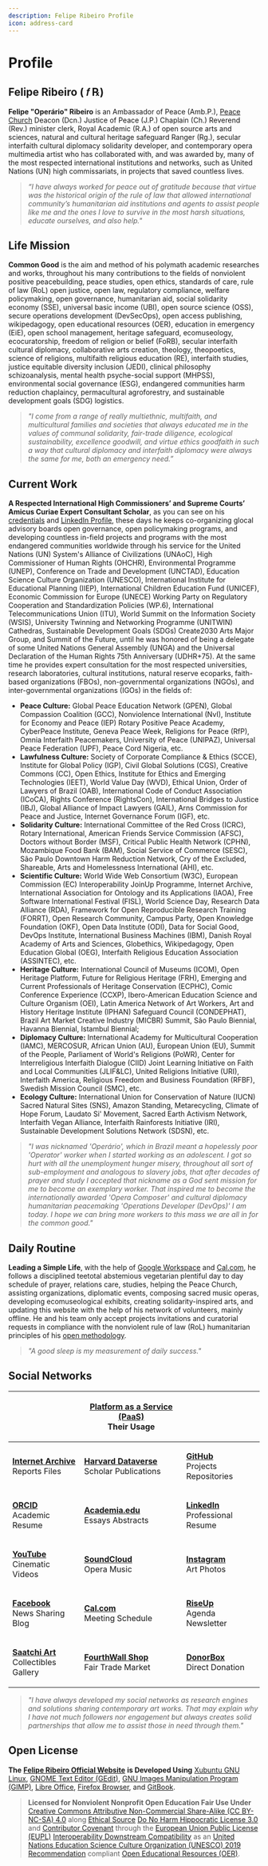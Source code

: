 ```yaml
---
description: Felipe Ribeiro Profile
icon: address-card
---
```


# Profile

## Felipe Ribeiro ( 𝑓 ℞)

**Felipe "Operário" Ribeiro** is an Ambassador of Peace (Amb.P.), [Peace Church](https://en.wikipedia.org/wiki/Peace_churches) Deacon (Dcn.) Justice of Peace (J.P.) Chaplain (Ch.) Reverend (Rev.) minister clerk, Royal Academic (R.A.) of open source arts and sciences, natural and cultural heritage safeguard Ranger (Rg.), secular interfaith cultural diplomacy solidarity developer, and contemporary opera multimedia artist who has collaborated with, and was awarded by, many of the most respected international institutions and networks, such as United Nations (UN) high commissariats, in projects that saved countless lives.

> _“I have always worked for peace out of gratitude because that virtue was the historical origin of the rule of law that allowed international community’s humanitarian aid institutions and agents to assist people like me and the ones I love to survive in the most harsh situations, educate ourselves, and also help."_

## **Life Mission**

**Common Good** is the aim and method of his polymath academic researches and works, throughout his many contributions to the fields of nonviolent positive peacebuilding, peace studies, open ethics, standards of care, rule of law (RoL) open justice, open law, regulatory compliance, welfare policymaking, open governance, humanitarian aid, social solidarity economy (SSE), universal basic income (UBI), open source science (OSS), secure operations development (DevSecOps), open access publishing, wikipedagogy, open educational resources (OER), education in emergency (EiE), open school management, heritage safeguard, ecomuseology, ecocuratorship, freedom of religion or belief (FoRB), secular interfaith cultural diplomacy, collaborative arts creation, theology, theopoetics, science of religions, multifaith religious education (RE), interfaith studies, justice equitable diversity inclusion (JEDI), clinical philosophy schizoanalysis, mental health psyche-social support (MHPSS), environmental social governance (ESG), endangered communities harm reduction chaplaincy, permacultural agroforestry, and sustainable development goals (SDG) logistics.

> _"I come from a range of really multiethnic, multifaith, and multicultural families and societies that always educated me in the values of communal solidarity, fair-trade diligence, ecological sustainability, excellence goodwill, and virtue ethics goodfaith in such a way that cultural diplomacy and interfaith diplomacy were always the same for me, both an emergency need.”_

## **Current Work**

**A Respected International High Commissioners’ and Supreme Courts’ Amicus Curiae Expert Consultant Scholar**, as you can see on his [credentials](credentials.md) and [LinkedIn Profile](https://linkedin.com/in/operarioribeiro), these days he keeps co-organizing glocal advisory boards open governance, open policymaking programs, and developing countless in-field projects and programs with the most endangered communities worldwide through his service for the United Nations (UN) System's Alliance of Civilizations (UNAoC), High Commissioner of Human Rights (OHCHR), Environmental Programme (UNEP), Conference on Trade and Development (UNCTAD), Education Science Culture Organization (UNESCO), International Institute for Educational Planning (IIEP), International Children Education Fund (UNICEF), Economic Commission for Europe (UNECE) Working Party on Regulatory Cooperation and Standardization Policies (WP.6), International Telecommunications Union (ITU), World Summit on the Information Society (WSIS), University Twinning and Networking Programme (UNITWIN) Cathedras, Sustainable Development Goals (SDGs) Create2030 Arts Major Group, and Summit of the Future, until he was honored of being a delegate of some United Nations General Assembly (UNGA) and the Universal Declaration of the Human Rights 75th Anniversary (UDHR+75). At the same time he provides expert consultation for the most respected universities, research laboratories, cultural institutions, natural reserve ecoparks, faith-based organizations (FBOs), non-governmental organizations (NGOs), and inter-governmental organizations (IGOs) in the fields of:&#x20;

* **Peace Culture:** Global Peace Education Network (GPEN), Global Compassion Coalition (GCC), Nonviolence International (NvI), Institute for Economy and Peace (IEP) Rotary Positive Peace Academy, CyberPeace Institute, Geneva Peace Week, Religions for Peace (RfP), Omnia Interfaith Peacemakers, University of Peace (UNIPAZ), Universal Peace Federation (UPF), Peace Cord Nigeria, etc.
* **Lawfulness Culture:** Society of Corporate Compliance & Ethics (SCCE), Institute for Global Policy (IGP), Civil Global Solutions (CGS), Creative Commons (CC), Open Ethics, Institute for Ethics and Emerging Technologies (IEET), World Value Day (WVD), Ethical Union, Order of Lawyers of Brazil (OAB), International Code of Conduct Association (ICoCA), Rights Conference (RightsCon), International Bridges to Justice (IBJ), Global Alliance of Impact Lawyers (GAIL), Arns Commission for Peace and Justice, Internet Governance Forum (IGF), etc.
* **Solidarity Culture:** International Committee of the Red Cross (ICRC), Rotary International, American Friends Service Commission (AFSC), Doctors without Border (MSF), Critical Public Health Network (CPHN),  Mozambique Food Bank (BAM), Social Service of Commerce (SESC), São Paulo Downtown Harm Reduction Network, Cry of the Excluded, Shareable, Arts and Homelessness International (AHI), etc.
* **Scientific Culture:** World Wide Web Consortium (W3C), European Commission (EC) Interoperability JoinUp Programme, Internet Archive, International Association for Ontology and its Applications (IAOA), Free Software International Festival (FISL), World Science Day, Research Data Alliance (RDA), Framework for Open Reproducible Research Training (FORRT), Open Research Community, Campus Party, Open Knowledge Foundation (OKF), Open Data Institute (ODI), Data for Social Good, DevOps Institute, International Business Machines (IBM), Danish Royal Academy of Arts and Sciences, Globethics, Wikipedagogy, Open Education Global (OEG), Interfaith Religious Education Association (ASSINTEC), etc.
* **Heritage Culture:** International Council of Museums (ICOM), Open Heritage Platform, Future for Religious Heritage (FRH), Emerging and Current Professionals of Heritage Conservation (ECPHC), Comic Conference Experience (CCXP), Ibero-American Education Science and Culture Organism (OEI), Latin America Network of Art Workers,  Art and History Heritage Institute (IPHAN) Safeguard Council (CONDEPHAT), Brazil Art Market Creative Industry (MICBR) Summit, São Paulo Biennial, Havanna Biennial, Istambul Biennial;
* **Diplomacy Culture:** International Academy for Multicultural Cooperation (IAMC), MERCOSUR, African Union (AU), European Union (EU), Summit of the People, Parliament of World's Religions (PoWR), Center for Interreligious Interfaith Dialogue (CIID) Joint Learning Initiative on Faith and Local Communities (JLIF\&LC), United Religions Initiative (URI), Interfaith America, Religious Freedom and Business Foundation (RFBF), Swedish Mission Council (SMC), etc.&#x20;
* **Ecology Culture:** International Union for Conservation of Nature (IUCN) Sacred Natural Sites (SNS), Amazon Standing, Metarecycling, Climate of Hope Forum, Laudato Si' Movement, Sacred Earth Activism Network, Interfaith Vegan Alliance, Interfaith Rainforests Initiative (IRI), Sustainable Development Solutions Network (SDSN), etc.

> _"I was nicknamed 'Operário', which in Brazil meant a hopelessly poor 'Operator' worker when I started working as an adolescent. I got so hurt with all the unemployment hunger misery, throughout all sort of sub-employment and analogous to slavery jobs, that after decades of prayer and study I accepted that nickname as a God sent mission for me to become an exemplary worker. That inspired me to become the internationally awarded 'Opera Composer' and cultural diplomacy humanitarian peacemaking 'Operations Developer (DevOps)' I am today. I hope we can bring more workers to this mass we are all in for the common good."_

## **Daily Routine**

**Leading a Simple Life**, with the help of [Google Workspace](https://workspace.google.com/) and [Cal.com](https://cal.com/operarioribeiro), he follows a disciplined teetotal abstemious vegetarian plentiful day to day schedule of prayer, relations care, studies, helping the Peace Church, assisting organizations, diplomatic events, composing sacred music operas, developing ecomuseological exhibits, creating solidarity-inspired arts, and updating this website with the help of his  network of volunteers, mainly offline. He and his team only accept projects invitations and curatorial requests in compliance with the nonviolent rule of law (RoL) humanitarian principles of his [open methodology](methodology.md).

> _"A good sleep is my measurement of daily success."_

## Social Networks

|                                                                                                                      | <p><a href="https://en.wikipedia.org/wiki/Platform_as_a_service"><strong>Platform as a Service (PaaS)</strong></a><br>Their Usage</p>    |                                                                                                                     |
| -------------------------------------------------------------------------------------------------------------------- | ---------------------------------------------------------------------------------------------------------------------------------------- | ------------------------------------------------------------------------------------------------------------------- |
| <p><a href="https://archive.org/details/@operarioribeiro"><strong>Internet Archive</strong></a><br>Reports Files</p> | <p><a href="https://dataverse.harvard.edu/dataverse/operarioribeiro/"><strong>Harvard Dataverse</strong></a><br>Scholar Publications</p> | <p><a href="https://github.com/operarioribeiro"><strong>GitHub</strong></a><br>Projects Repositories</p>            |
| <p><a href="https://orcid.org/0000-0003-1907-1880"><strong>ORCID</strong></a><br>Academic Resume</p>                 | <p><a href="https://united-nations.academia.edu/operarioribeiro"><strong>Academia.edu</strong></a><br>Essays Abstracts</p>               | <p><a href="https://linkedin.com/in/operarioribeiro"><strong>LinkedIn</strong></a><br>Professional Resume</p>       |
| <p><a href="https://www.youtube.com/@operarioribeiro"><strong>YouTube</strong></a><br>Cinematic Videos</p>           | <p><a href="https://soundcloud.com/operarioribeiro"><strong>SoundCloud</strong></a><br>Opera Music</p>                                   | <p><a href="https://instagram.com/operarioribeiro"><strong>Instagram</strong></a><br>Art Photos</p>                 |
| <p><a href="https://facebook.com/operarioribeiro"><strong>Facebook</strong></a><br>News Sharing Blog</p>             | <p><a href="https://cal.com/operarioribeiro"><strong>Cal.com</strong></a><br>Meeting Schedule</p>                                        | <p><a href="https://lists.riseup.net/www/info/operarioribeiro"><strong>RiseUp</strong></a><br>Agenda Newsletter</p> |
| <p><a href="https://www.saatchiart.com/operarioribeiro"><strong>Saatchi Art</strong></a><br>Collectibles Gallery</p> | <p><a href="https://operarioribeiro-shop.fourthwall.com/"><strong>FourthWall Shop</strong></a><br>Fair Trade Market</p>                  | <p><a href="https://donorbox.org/operarioribeiro"><strong>DonorBox</strong></a><br>Direct Donation</p>              |

> _"I have always developed my social networks as research engines and solutions sharing contemporary art works. That may explain why I have not much followers nor engagement but always creates solid partnerships that allow me to assist those in need through them."_

## Open License

**The** [**Felipe Ribeiro Official Website**](https://operarioribeiro.gitbook.io/) **is Developed Using** [Xubuntu GNU Linux](https://xubuntu.org/), [GNOME Text Editor (GEdit)](https://gedit-text-editor.org/), [GNU Images Manipulation Program (GIMP)](https://gimp.org/), [Libre Office](https://libreoffice.org/), [Firefox Browser](https://mozilla.org/firefox), and [GitBook](https://gitbook.com/).

> **Licensed for Nonviolent Nonprofit Open Education Fair Use Under** [Creative Commons Attributive Non-Commercial Share-Alike (CC BY-NC-SA) 4.](https://creativecommons.org/licenses/by-nc-sa/4.0)[0](https://creativecommons.org/licenses/by-nc-sa/4.0) along [Ethical Source](https://ethicalsource.dev/) [Do No Harm Hippocratic](https://firstdonoharm.dev/)[ License 3.0](https://firstdonoharm.dev/) and [Contributor Covenant](https://contributor-covenant.org/) through the [European Union Public License (EUPL)](https://commission.europa.eu/about/departments-and-executive-agencies/digital-services/open-source-strategy-history/european-union-public-licence_en) [Interoperability Downstream Compatibility](https://interoperable-europe.ec.europa.eu/collection/eupl/how-use-eupl) as an [United Nations Education Science Culture Organization (UNESCO) 2019 Recommendation](https://unesdoc.unesco.org/ark:/48223/pf0000383205?posInSet=11\&queryId=c113a623-2bd5-45ce-a4aa-ea2389aa5e95) compliant [Open Educational Resources (OER)](https://www.unesco.org/en/open-educational-resources).
